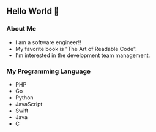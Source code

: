 ## Hello World 👋
### About Me
- I am a software engineer!!  
- My favorite book is "The Art of Readable Code".
- I'm interested in the development team management.
### My Programming Language
- PHP
- Go
- Python
- JavaScript
- Swift
- Java
- C

